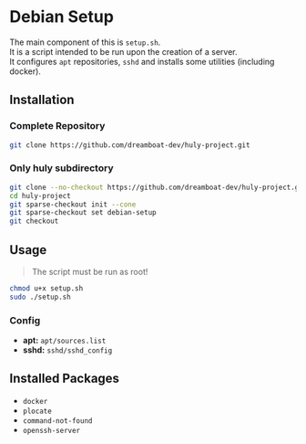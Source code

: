 # Debian Setup

The main component of this is `setup.sh`.  
It is a script intended to be run upon the creation of a server.  
It configures `apt` repositories, `sshd` and installs some utilities (including docker).

## Installation

### Complete Repository

```bash
git clone https://github.com/dreamboat-dev/huly-project.git
```

### Only huly subdirectory

```bash
git clone --no-checkout https://github.com/dreamboat-dev/huly-project.git
cd huly-project
git sparse-checkout init --cone
git sparse-checkout set debian-setup
git checkout
```

## Usage

> The script must be run as root!

```bash
chmod u+x setup.sh
sudo ./setup.sh
```

### Config

- **apt:** `apt/sources.list`
- **sshd:** `sshd/sshd_config`

## Installed Packages

- `docker`
- `plocate`
- `command-not-found`
- `openssh-server`